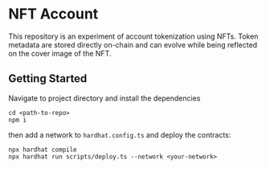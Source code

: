 # NFT Account

This repository is an experiment of account tokenization using NFTs. Token metadata are stored directly on-chain and can evolve while being reflected on the cover image of the NFT.

## Getting Started

Navigate to project directory and install the dependencies
```shell
cd <path-to-repo>
npm i
```
then add a network to `hardhat.config.ts` and deploy the contracts:
```shell
npx hardhat compile
npx hardhat run scripts/deploy.ts --network <your-network>
```
